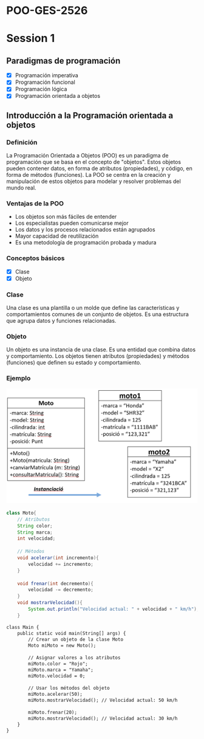 # POO-GES-2526

# Session 1

## Paradigmas de programación

- [x] Programación imperativa
- [x] Programación funcional
- [x] Programación lógica
- [x] Programación orientada a objetos

## Introducción a la Programación orientada a objetos

### Definición

La Programación Orientada a Objetos (POO) es un paradigma de programación que se basa en el concepto de "objetos". Estos objetos pueden contener datos, en forma de atributos (propiedades), y código, en forma de métodos (funciones). La POO se centra en la creación y manipulación de estos objetos para modelar y resolver problemas del mundo real.

### Ventajas de la POO

- Los objetos son más fáciles de entender
- Los especialistas pueden comunicarse mejor
- Los datos y los procesos relacionados están agrupados
- Mayor capacidad de reutilización
- Es una metodología de programación probada y madura

### Conceptos básicos

- [x] Clase
- [x] Objeto

### Clase

Una clase es una plantilla o un molde que define las características y comportamientos comunes de un conjunto de objetos. Es una estructura que agrupa datos y funciones relacionadas.

### Objeto

Un objeto es una instancia de una clase. Es una entidad que combina datos y comportamiento. Los objetos tienen atributos (propiedades) y métodos (funciones) que definen su estado y comportamiento.

### Ejemplo

![class-object-instantiation](./assets/class-object-instantiation.png)

```java
class Moto{
    // Atributos
    String color;
    String marca;
    int velocidad;

    // Métodos
    void acelerar(int incremento){
        velocidad += incremento;
    }

    void frenar(int decremento){
        velocidad -= decremento;
    }
    void mostrarVelocidad(){
        System.out.println("Velocidad actual: " + velocidad + " km/h");
    }
```

```java{
class Main {
    public static void main(String[] args) {
        // Crear un objeto de la clase Moto
        Moto miMoto = new Moto();

        // Asignar valores a los atributos
        miMoto.color = "Rojo";
        miMoto.marca = "Yamaha";
        miMoto.velocidad = 0;

        // Usar los métodos del objeto
        miMoto.acelerar(50);
        miMoto.mostrarVelocidad(); // Velocidad actual: 50 km/h

        miMoto.frenar(20);
        miMoto.mostrarVelocidad(); // Velocidad actual: 30 km/h
    }
}
```
